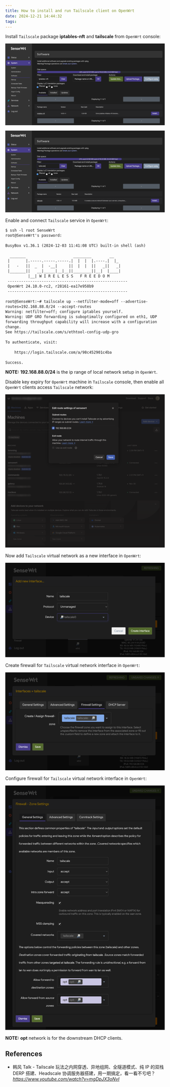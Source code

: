 ```yaml
---
title: How to install and run Tailscale client on OpenWrt
date: 2024-12-21 14:44:32
tags:
---
```


Install `Tailscale` package **iptables-nft** and **tailscale** from `OpenWrt` console:

![OpenWrt - Tailscale iptables-nft](/img/OpenWrt%20-%20Tailscale%20iptables-nft.png "OpenWrt - Tailscale iptables-nft")

![OpenWrt - Tailscale](/img/OpenWrt%20-%20Tailscale.png "OpenWrt - Tailscale")

Enable and connect `Tailscale` service in `OpenWrt`:

```
$ ssh -l root SenseWrt
root@SenseWrt's password: 

BusyBox v1.36.1 (2024-12-03 11:41:08 UTC) built-in shell (ash)

  _______                     ________        __
 |       |.-----.-----.-----.|  |  |  |.----.|  |_
 |   -   ||  _  |  -__|     ||  |  |  ||   _||   _|
 |_______||   __|_____|__|__||________||__|  |____|
          |__| W I R E L E S S   F R E E D O M
 -----------------------------------------------------
 OpenWrt 24.10.0-rc2, r28161-ea17e958b9
 -----------------------------------------------------
 
root@SenseWrt:~# tailscale up --netfilter-mode=off --advertise-routes=192.168.88.0/24 --accept-routes
Warning: netfilter=off; configure iptables yourself.
Warning: UDP GRO forwarding is suboptimally configured on eth1, UDP forwarding throughput capability will increase with a configuration change.
See https://tailscale.com/s/ethtool-config-udp-gro

To authenticate, visit:

	https://login.tailscale.com/a/98c452901c4ba

Success.
```

**NOTE:** **192.168.88.0/24** is the ip range of local network setup in `OpenWrt`.

Disable key expiry for `OpenWrt` machine in `Tailscale` console, then enable all `OpenWrt` clients access `Tailscale` network:

![OpenWrt - Tailscale Machines](/img/OpenWrt%20-%20Tailscale%20Machines.png "OpenWrt - Tailscale Machines")

Now add `Tailscale` virtual network as a new interface in `OpenWrt`:

![OpenWrt - Tailscale Network Interface](/img/OpenWrt%20-%20Tailscale%20Network%20Interface.png "OpenWrt - Tailscale Network Interface")

Create firewall for `Tailscale` virtual network interface in `OpenWrt`:

![OpenWrt - Tailscale Firewall](/img/OpenWrt%20-%20Tailscale%20Firewall.png "OpenWrt - Tailscale Firewall")

Configure firewall for `Tailscale` virtual network interface in `OpenWrt`:

![OpenWrt - Tailscale Firewall General Settings](/img/OpenWrt%20-%20Tailscale%20Firewall%20General%20Settings.png "OpenWrt - Tailscale Firewall General Settings")

**NOTE:** **opt** network is for the downstream DHCP clients.


References
----------

- 韩风 Talk - Tailscale 玩法之内网穿透、异地组网、全隧道模式、纯 IP 的双栈 DERP 搭建、Headscale 协调服务器搭建，用一期搞定，看一看不亏吧？_https://www.youtube.com/watch?v=mgDpJX3oNvI_
